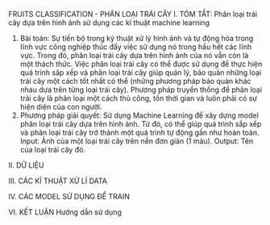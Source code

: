 FRUITS CLASSIFICATION - PHÂN LOẠI TRÁI CÂY
I. TÓM TẮT: Phân loại trái cây dựa trên hình ảnh sử dụng các kĩ thuật machine learning
1. Bài toán:
Sự tiến bộ trong kỹ thuật xử lý hình ảnh và tự động hóa trong lĩnh vực công nghiệp thúc đẩy việc sử dụng nó trong hầu hết các lĩnh vực. Trong đó, phân loại trái cây dựa trên hình ảnh của nó vẫn còn là một thách thức. Việc phân loại trái cây có thể được sử dụng để thực hiện quá trình săp xếp và phân loại trái cây giúp quản lý, bảo quản những loại trái cây một cách tốt nhất có thể (những phương pháp bảo quản khác nhau dựa trên từng loại trái cây). Phương pháp truyền thống để phân loại trái cây là phân loại một cách thủ công, tốn thời gian và luôn phải có sự hiện diện của con người.
2. Phương pháp giải quyết:
Sử dụng Machine Learning để xây dựng model phân loại trái cây dựa trên hình ảnh. Từ đó, có thể giúp quá trình sắp xếp và phân loại trái cây trở thành một quá trình tự động gần như hoàn toàn.
Input: Ảnh của một loại trái cây trên nền đơn giản (1 màu).
Output: Tên của loại trái cây đó.

II. DỮ LIỆU

III. CÁC KĨ THUẬT XỬ LÍ DATA

IV. CÁC MODEL SỬ DỤNG ĐỂ TRAIN

VI. KẾT LUẬN
Hướng dẫn sử dụng
